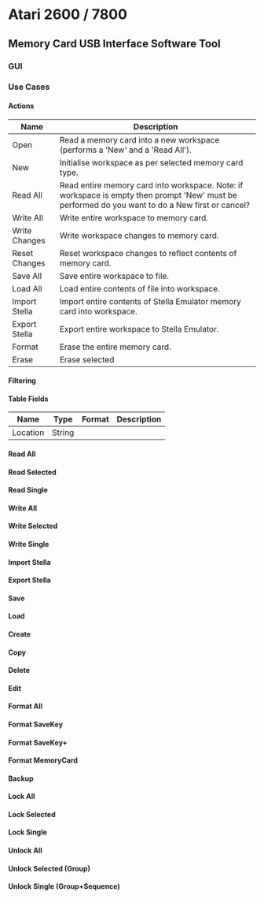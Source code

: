 # Atari 2600 / 7800

## Memory Card USB Interface Software Tool



### GUI


### Use Cases

#### Actions

| Name          | Description |
|---------------|-------------|
| Open          | Read a memory card into a new workspace (performs a 'New' and a 'Read All'). |
| New           | Initialise workspace as per selected memory card type. |
| Read All      | Read entire memory card into workspace. Note: if workspace is empty then prompt 'New' must be performed do you want to do a New first or cancel? |
| Write All     | Write entire workspace to memory card. |
| Write Changes | Write workspace changes to memory card. |
| Reset Changes | Reset workspace changes to reflect contents of memory card. |
| Save All  | Save entire workspace to file. |
| Load All  | Load entire contents of file into workspace. |
| Import Stella | Import entire contents of Stella Emulator memory card into workspace. |
| Export Stella | Export entire workspace to Stella Emulator. |
| Format        | Erase the entire memory card.
| Erase         | Erase selected 


#### Filtering


#### Table Fields

| Name      | Type | Format | Description |
|-----------|--------|--------|-------------|
| Location  | String |





#### Read All
#### Read Selected
#### Read Single

#### Write All
#### Write Selected
#### Write Single


#### Import Stella


#### Export Stella


#### Save


#### Load


#### Create


#### Copy


#### Delete


#### Edit


#### Format All

#### Format SaveKey
#### Format SaveKey+
#### Format MemoryCard

#### Backup


#### Lock All
#### Lock Selected
#### Lock Single

#### Unlock All
#### Unlock Selected (Group)
#### Unlock Single (Group+Sequence)
